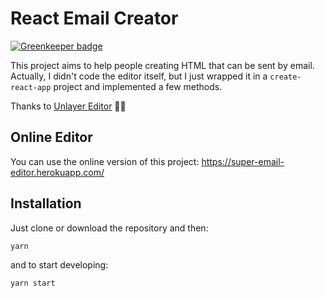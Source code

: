 # React Email Creator

[![Greenkeeper badge](https://badges.greenkeeper.io/mCodex/react-email-creator.svg)](https://greenkeeper.io/)

This project aims to help people creating HTML that can be sent by email. Actually, I didn't code the editor itself, but I just wrapped it in a `create-react-app` project and implemented a few methods.

Thanks to [Unlayer Editor](https://github.com/unlayer/react-email-editor) 👏🏻

## Online Editor
You can use the online version of this project: https://super-email-editor.herokuapp.com/

## Installation

Just clone or download the repository and then:

```bash
yarn
```

and to start developing:

```bash
yarn start
```
